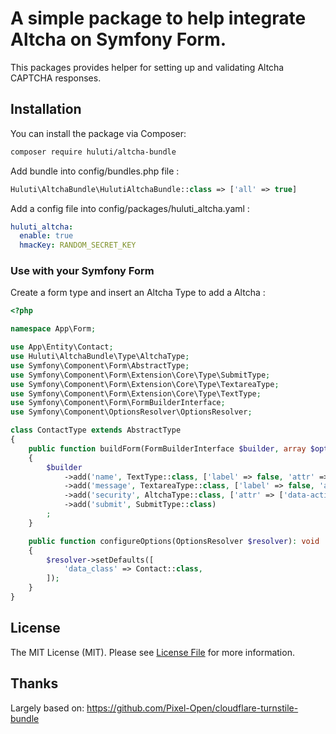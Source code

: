 A simple package to help integrate Altcha on Symfony Form.
======================

<!-- [![Minimum PHP Version](https://img.shields.io/badge/php-%3E%3D%207.4-green)](https://php.net/)
[![Minimum Symfony Version](https://img.shields.io/badge/symfony-%3E%3D%205.4-green)](https://symfony.com)
[![GitHub release](https://img.shields.io/github/v/release/huluti/altcha-bundle)](https://github.com/huluti/altcha-bundle/releases)
[![Quality Gate Status](https://sonarcloud.io/api/project_badges/measure?project=huluti_altcha-bundle&metric=alert_status)](https://sonarcloud.io/summary/new_code?id=huluti_altcha-bundle) -->

This packages provides helper for setting up and validating Altcha CAPTCHA responses.

## Installation

You can install the package via Composer:

```bash
composer require huluti/altcha-bundle
```

Add bundle into config/bundles.php file :

```php
Huluti\AltchaBundle\HulutiAltchaBundle::class => ['all' => true]
```
Add a config file into config/packages/huluti_altcha.yaml : 

```yaml
huluti_altcha:
  enable: true
  hmacKey: RANDOM_SECRET_KEY
```

### Use with your Symfony Form

Create a form type and insert an Altcha Type to add a Altcha : 

```php
<?php

namespace App\Form;

use App\Entity\Contact;
use Huluti\AltchaBundle\Type\AltchaType;
use Symfony\Component\Form\AbstractType;
use Symfony\Component\Form\Extension\Core\Type\SubmitType;
use Symfony\Component\Form\Extension\Core\Type\TextareaType;
use Symfony\Component\Form\Extension\Core\Type\TextType;
use Symfony\Component\Form\FormBuilderInterface;
use Symfony\Component\OptionsResolver\OptionsResolver;

class ContactType extends AbstractType
{
    public function buildForm(FormBuilderInterface $builder, array $options): void
    {
        $builder
            ->add('name', TextType::class, ['label' => false, 'attr' => ['placeholder' => 'name']])
            ->add('message', TextareaType::class, ['label' => false, 'attr' => ['placeholder' => 'message']])
            ->add('security', AltchaType::class, ['attr' => ['data-action' => 'contact', 'data-theme' => 'dark'], 'label' => false])
            ->add('submit', SubmitType::class)
        ;
    }

    public function configureOptions(OptionsResolver $resolver): void
    {
        $resolver->setDefaults([
            'data_class' => Contact::class,
        ]);
    }
}
```

## License

The MIT License (MIT). Please see [License File](LICENSE.md) for more information.

## Thanks

Largely based on: https://github.com/Pixel-Open/cloudflare-turnstile-bundle